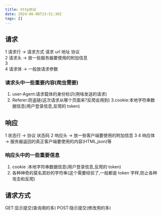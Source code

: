 ```yaml
---
title: http协议
date: 2024-06-06T23:51:30Z
tags: []
---
```


## 请求

1 请求行 -> 请求方式 请求 url 地址 协议  
2 请求头 -> 放一些服务器要使用的附加信息  
3  
4 请求体 -> 一般放请求参数

### 请求头中一些重要内容(爬虫需要)

1. user-Agent:请求载体的身份标识(用啥发送的请求)
2. Referer:防盗链(这次请求从哪个页面来?反爬会用到)
   3.cookie:本地字符串数据信息(用户登录信息,反爬的 token)

## 响应

1 状态行 -> 协议 状态码
2 响应头 -> 放一些客户端要使用的附加信息
3
4 响应体 -> 服务器返回的真正客户端要使用的内容(HTML,json)等

### 响应头中的一些重要信息

1. cookie :本地字符串数据信息(用户登录信息,反爬的 token)
2. 各种神奇的莫名其妙的字符串(这个需要经验了,一般都是 token 字样,防止各种攻击和反爬)

## 请求方式

GET:显示提交(查询用的多)
POST:隐示提交(修改用的多)
